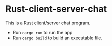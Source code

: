 # Rust-client-server-chat

This is a Rust client/server chat program.

 - Run `cargo run` to run the app
 - Run `cargo build` to build an executable file.

